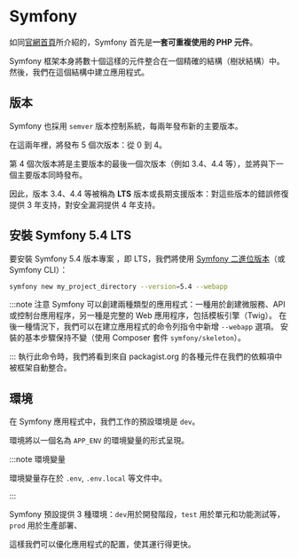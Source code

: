# Symfony

如同[官網首頁](https://symfony.com/)所介紹的，Symfony 首先是**一套可重複使用的 PHP 元件**。

Symfony 框架本身將數十個這樣的元件整合在一個精確的結構（樹狀結構）中。 然後，我們在這個結構中建立應用程式。

## 版本

Symfony 也採用 `semver` 版本控制系統，每兩年發布新的主要版本。

在這兩年裡，將發布 5 個次版本：從 0 到 4。

第 4 個次版本將是主要版本的最後一個次版本（例如 3.4、4.4 等），並將與下一個主要版本同時發布。

因此，版本 3.4、4.4 等被稱為 **LTS** 版本或長期支援版本：對這些版本的錯誤修復提供 3 年支持，對安全漏洞提供 4 年支持。

## 安裝 Symfony 5.4 LTS

要安裝 Symfony 5.4 版本專案 ，即 LTS，我們將使用 [Symfony 二進位版本](https://symfony.com/download)（或 Symfony CLI）：

```bash
symfony new my_project_directory --version=5.4 --webapp
```

:::note 注意
Symfony 可以創建兩種類型的應用程式：一種用於創建微服務、API 或控制台應用程序，另一種是完整的 Web 應用程序，包括模板引擎（Twig）。 在後一種情況下，我們可以在建立應用程式的命令列指令中新增 `--webapp` 選項。 安裝的基本步驟保持不變（使用 Composer 套件 `symfony/skeleton`）。

:::
執行此命令時，我們將看到來自 packagist.org 的各種元件在我們的依賴項中被框架自動整合。

## 環境

在 Symfony 應用程式中，我們工作的預設環境是 `dev`。

環境將以一個名為 `APP_ENV` 的環境變量的形式呈現。

:::note 環境變量

環境變量存在於 `.env`, `.env.local` 等文件中。

:::

Symfony 預設提供 3 種環境：`dev`用於開發階段，`test` 用於單元和功能測試等，`prod` 用於生產部署、

這樣我們可以優化應用程式的配置，使其運行得更快。
